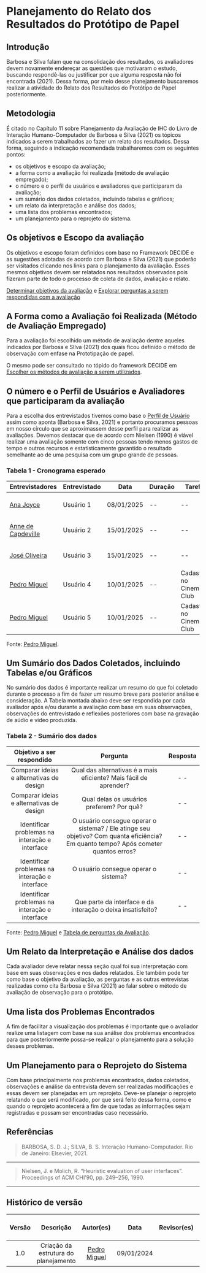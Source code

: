 # Planejamento do Relato dos Resultados do Protótipo de Papel

## Introdução

Barbosa e Silva falam que na consolidação dos resultados, os avaliadores devem novamente endereçar as questões que motivaram o estudo, buscando respondê-las ou justificar por que alguma resposta não foi encontrada (2021). Dessa forma, por meio desse planejamento buscaremos realizar a atividade do Relato dos Resultados do Protótipo de Papel posteriormente.

## Metodologia

É citado no Capítulo 11 sobre Planejamento da Avaliação de IHC do Livro de Interação Humano-Computador de Barbosa e Silva (2021) os tópicos indicados a serem trabalhados ao fazer um relato dos resultados. Dessa forma, seguindo a indicação recomendada trabalharemos com os seguintes pontos:

- os objetivos e escopo da avaliação;
- a forma como a avaliação foi realizada (método de avaliação empregado);
- o número e o perfil de usuários e avaliadores que participaram da avaliação;
- um sumário dos dados coletados, incluindo tabelas e gráficos;
- um relato da interpretação e análise dos dados;
- uma lista dos problemas encontrados;
- um planejamento para o reprojeto do sistema.

## Os objetivos e Escopo da avaliação

Os objetivos e escopo foram definidos com base no Framework DECIDE e as sugestões adotadas de acordo com Barbosa e Silva (2021) que poderão ser visitados clicando nos links para o planejamento da avaliação. Esses mesmos objetivos devem ser relatados nos resultados observados pois fizeram parte de todo o processo de coleta de dados, avaliação e relato.

[Determinar objetivos da avaliação](./avaliacao-proto-papel.md/#determinar-os-objetivos-da-avaliação) e [Explorar perguntas a serem respondidas com a avaliação](./avaliacao-proto-papel.md/#explorar-perguntas-a-serem-respondidas-com-a-avaliação)

## A Forma como a Avaliação foi Realizada (Método de Avaliação Empregado)

Para a avaliação foi escolhido um método de avaliação dentre aqueles indicados por Barbosa e SIlva (2021) dos quais ficou definido o método de observação com enfase na Prototipação de papel.

O mesmo pode ser consultado no tópido do framework DECIDE em [Escolher os métodos de avaliação a serem utilizados](./avaliacao-proto-papel.md/#escolher-os-métodos-de-avaliação-a-serem-utilizados).

## O número e o Perfil de Usuários e Avaliadores que participaram da avaliação

Para a escolha dos entrevistados tivemos como base o [Perfil de Usuário](../../Analise-de-requisitos/perfil-de-usuario.md) assim como aponta (Barbosa e Silva, 2021) e portanto procuramos pessoas em nosso círculo que se aproximassem desse perfil para realizar as avaliações. Devemos destacar que de acordo com Nielsen (1990) é viável realizar uma avaliação somente com cinco pessoas tendo menos gastos de tempo e outros recursos e estatisticamente garantido o resultado semelhante ao de uma pesquisa com um grupo grande de pessoas.

### Tabela 1 - Cronograma esperado

| Entrevistadores | Entrevistado | Data       | Duração | Tarefa | Local              |
| ------------- | ------- | ---------- | ----------- | --------- |------------------ |
| [Ana Joyce](https://github.com/anajoyceamorim) | Usuário 1 | 08/01/2025 | -- | -- | Faculdade UnB Gama |
| [Anne de Capdeville](https://github.com/nanecapde) | Usuário 2 | 15/01/2025 | -- | -- | Faculdade UnB Gama |
| [José Oliveira](https://github.com/Jose1277) | Usuário 3 | 15/01/2025 | -- | -- | Faculdade UnB Gama |
| [Pedro Miguel](https://github.com/pedroMADBR) | Usuário 4 | 10/01/2025 | -- | Cadastro no Cinemark Club | Sala particular |
| [Pedro Miguel](https://github.com/pedroMADBR) | Usuário 5 | 10/01/2025 | -- | Cadastro no Cinemark Club | Sala particular |

Fonte: [Pedro Miguel](https://github.com/pedroMADBR).

## Um Sumário dos Dados Coletados, incluindo Tabelas e/ou Gráficos

No sumário dos dados é importante realizar um resumo do que foi coletado durante o processo a fim de fazer um resumo breve para posterior análise e consideração. A Tabela montada abaixo deve ser respondida por cada avaliador após e/ou durante a avaliação com base em suas observações, observações do entrevistado e reflexões posteriores com base na gravação de aúdio e video produzida.

### Tabela 2 - Sumário dos dados

| Objetivo a ser respondido |              Pergunta              |       Resposta       |
|:-------------------------:|:----------------------------------:|:--------------------:|
| Comparar ideias e alternativas de design | Qual das alternativas é a mais eficiente? Mais fácil de aprender? | - - |
| Comparar ideias e alternativas de design | Qual delas os usuários preferem? Por quê? | - - |
| Identificar problemas na interação e interface | O usuário consegue operar o sistema? / Ele atinge seu objetivo? Com quanta eficiência? Em quanto tempo? Após cometer quantos erros? | - - |
| Identificar problemas na interação e interface | O usuário consegue operar o sistema? | - - |
| Identificar problemas na interação e interface | Que parte da interface e da interação o deixa insatisfeito? | - - |

Fonte: [Pedro Miguel](https://github.com/pedroMADBR) e [Tabela de perguntas da Avaliação](avaliacao-proto-papel.md/#tabela-2---perguntas-da-avaliação).

## Um Relato da Interpretação e Análise dos dados

Cada avaliador deve relatar nessa seção qual foi sua interpretação com base em suas observações e nos dados relatados. Ele também pode ter como base o objetivo da avaliação, as perguntas e as outras entrevistas realizadas como cita Barbosa e Silva (2021) ao falar sobre o método de avaliação de observação para o protótipo.

## Uma lista dos Problemas Encontrados

A fim de facilitar a visualização dos problemas é importante que o avaliador realize uma listagem com base na sua análise dos problemas encontrados para que posteriormente possa-se realizar o planejamento para a solução desses problemas.

## Um Planejamento para o Reprojeto do Sistema

Com base principalmente nos problemas encontrados, dados coletados, observações e análise da entrevista devem ser realizadas modificações e essas devem ser planejadas em um reprojeto. Deve-se planejar o reprojeto relatando o que será modificado, por que será feito dessa forma, como e quando o reprojeto acontecerá a fim de que todas as informações sejam registradas e possam ser encontradas caso necessário.

## Referências

> BARBOSA, S. D. J.; SILVA, B. S. Interação Humano-Computador. Rio de Janeiro: Elsevier, 2021.
---
> Nielsen, J. e Molich, R. “Heuristic evaluation of user interfaces”. Proceedings of ACM CHI’90, pp. 249–256, 1990.
---

## Histórico de versão

| Versão |     Descrição      |         Autor(es)         |    Data    |         Revisor(es)         | Data de revisão |
| :----: | :----------------: | :-----------------------------------------------: | :--------: | :-------------------------------------------------: | :-------------: |
|  1.0   | Criação da estrutura do planejamento | [Pedro Miguel](https://github.com/pedroMADBR) | 09/01/2024 | [](https://github.com/) |  - - |
